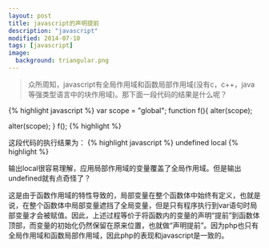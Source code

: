 ```yaml
---
layout: post
title: javascript的声明提前
description: "javascript"
modified: 2014-07-10
tags: [javascript]
image:
  background: triangular.png
---
```


>众所周知，javascript有全局作用域和函数局部作用域(没有c，c++，java等强类型语言中的块作用域)。那下面一段代码的结果是什么呢？

{% highlight javascript %}
var scope = "global";
function f(){
  alter(scope);
  
  alter(scope);
}
f();
{% highlight  %}

这段代码的执行结果为：
{% highlight javascript %}
undefined
local
{% highlight  %}

输出local很容易理解，应用局部作用域的变量覆盖了全局作用域。但是输出undefined就有点奇怪了？

这是由于函数作用域的特性导致的，局部变量在整个函数体中始终有定义，也就是说，在整个函数体中局部变量遮挡了全局变量，但是只有程序执行到var语句时局部变量才会被赋值。因此，上述过程等价于将函数内的变量的声明“提前”到函数体顶部，而变量的初始化仍然保留在原来位置，也就做“声明提前”。因为php也只有全局作用域和函数局部作用域，因此php的表现和javascript是一致的。